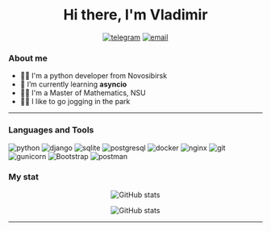 <div id="header" align="center">
    <h1>Hi there, I'm Vladimir</h1>
</div>
<div id="header" align="center">

[![telegram](https://img.shields.io/badge/Telegram-151515?style=for-the-badge&logo=Telegram&logoColor=2ec2ec&theme=github_dark)](https://t.me/bob_140)
[![email](https://img.shields.io/badge/email-151515?style=for-the-badge&logo=maildotru&logoColor=fffc92)](mailto:vlnagibin@yandex.ru)

</div>

### About me
- :technologist: I'm a python developer from Novosibirsk
- :open_book: I’m currently learning **asyncio**
- :man_student: I'm a Master of Mathematics, NSU
- :running_man: I like to go jogging in the park

--- 

### Languages and Tools

![python](https://img.shields.io/badge/python-151515?style=for-the-badge&logo=python&logoColor=fff85b)
![django](https://img.shields.io/badge/django-151515?style=for-the-badge&logo=django&logoColor=3cea96)
![sqlite](https://img.shields.io/badge/sqlite-151515?style=for-the-badge&logo=sqlite&logoColor=ccfffb)
![postgresql](https://img.shields.io/badge/postgresql-151515?style=for-the-badge&logo=postgresql&logoColor=aef6ff)
![docker](https://img.shields.io/badge/docker-151515?style=for-the-badge&logo=docker&logoColor=0dabe6)
![nginx](https://img.shields.io/badge/nginx-151515?style=for-the-badge&logo=nginx&logoColor=6ff020)
![git](https://img.shields.io/badge/git-151515?style=for-the-badge&logo=git&logoColor=ffb19c)
![gunicorn](https://img.shields.io/badge/gunicorn-151515?style=for-the-badge&logo=gunicorn&logoColor=cbffb8)
![Bootstrap](https://img.shields.io/badge/bootstrap-151515?style=for-the-badge&logo=bootstrap&logoColor=f88eff) 
![postman](https://img.shields.io/badge/postman-151515?style=for-the-badge&logo=postman&logoColor=FFFFFF)

### My stat

<div id="stat" align="center">

![GitHub stats](https://github-profile-summary-cards.vercel.app/api/cards/profile-details?username=VladimirNagibin&show_icons=true&theme=dark&count_private=true)

![GitHub stats](https://github-profile-summary-cards.vercel.app/api/cards/stats?username=VladimirNagibin&show_icons=true&theme=dark)


</div>

---
